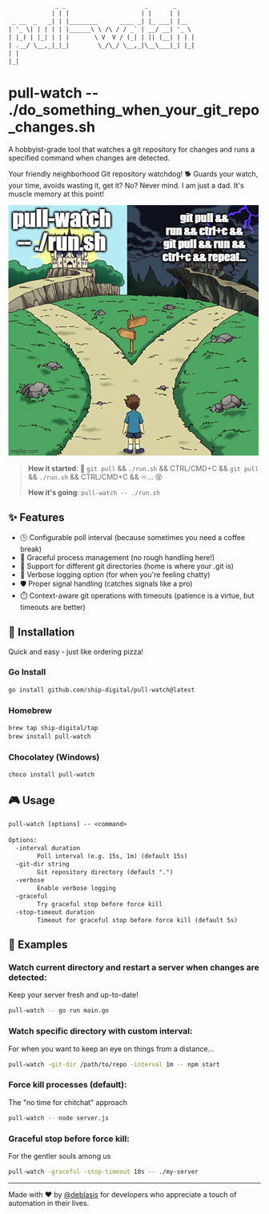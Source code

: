 
```
             _ _                      _       _
            | | |                    | |     | |
 _ __  _   _| | |________      ____ _| |_ ___| |__
| '_ \| | | | | |______\ \ /\ / / _` | __/ __| '_ \
| |_) | |_| | | |       \ V  V / (_| | || (__| | | |
| .__/ \__,_|_|_|        \_/\_/ \__,_|\__\___|_| |_|
| |
|_|
```

# pull-watch -- ./do_something_when_your_git_repo_changes.sh

A hobbyist-grade tool that watches a git repository for changes and runs a specified command when changes are detected.

Your friendly neighborhood Git repository watchdog! 🐕
Guards your watch, your time, avoids wasting it, get it? No? Never mind. I am just a dad. It's muscle memory at this point!

![Which way?](./assets/meme_castles.png)
> **How it started**: 🔄 `git pull` && `./run.sh` && CTRL/CMD+C && `git pull` && `./run.sh` && CTRL/CMD+C && ♾️... 😵
>
> **How it's going**: `pull-watch -- ./run.sh`

## ✨ Features

- 🕒 Configurable poll interval (because sometimes you need a coffee break)
- 🎯 Graceful process management (no rough handling here!)
- 📁 Support for different git directories (home is where your .git is)
- 📢 Verbose logging option (for when you're feeling chatty)
- 🛡️ Proper signal handling (catches signals like a pro)
- ⏱️ Context-aware git operations with timeouts (patience is a virtue, but timeouts are better)

## 🚀 Installation

Quick and easy - just like ordering pizza!

### Go Install

```bash
go install github.com/ship-digital/pull-watch@latest
```

### Homebrew

```bash
brew tap ship-digital/tap
brew install pull-watch
```

### Chocolatey (Windows)

```powershell
choco install pull-watch
```

## 🎮 Usage

```
pull-watch [options] -- <command>

Options:
  -interval duration
        Poll interval (e.g. 15s, 1m) (default 15s)
  -git-dir string
        Git repository directory (default ".")
  -verbose
        Enable verbose logging
  -graceful
        Try graceful stop before force kill
  -stop-timeout duration
        Timeout for graceful stop before force kill (default 5s)
```

## 🌟 Examples

### Watch current directory and restart a server when changes are detected:
Keep your server fresh and up-to-date!
```bash
pull-watch -- go run main.go
```

### Watch specific directory with custom interval:
For when you want to keep an eye on things from a distance...
```bash
pull-watch -git-dir /path/to/repo -interval 1m -- npm start
```

### Force kill processes (default):
The "no time for chitchat" approach
```bash
pull-watch -- node server.js
```

### Graceful stop before force kill:
For the gentler souls among us
```bash
pull-watch -graceful -stop-timeout 10s -- ./my-server
```

---

Made with ❤️ by [@deblasis](https://github.com/deblasis) for developers who appreciate a touch of automation in their lives.
